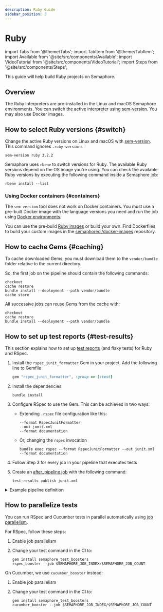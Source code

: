 ```yaml
---
description: Ruby Guide
sidebar_position: 3
---
```


# Ruby

import Tabs from '@theme/Tabs';
import TabItem from '@theme/TabItem';
import Available from '@site/src/components/Available';
import VideoTutorial from '@site/src/components/VideoTutorial';
import Steps from '@site/src/components/Steps';

This guide will help build Ruby projects on Semaphore.

## Overview

The Ruby interpreters are pre-installed in the Linux and macOS Semaphore environments. You can switch the active interpreter using [sem-version](../../reference/toolbox#sem-version). You may also use Docker images.

## How to select Ruby versions {#switch}

Change the active Ruby versions on Linux and macOS with [sem-version](../../reference/toolbox#sem-version). This command ignores `.ruby-versions`

```shell
sem-version ruby 3.2.2
```

Semaphore uses `rbenv` to switch versions for Ruby. The available Ruby versions depend on the OS image you're using. You can check the available Ruby versions by executing the following command inside a Semaphore job:

```shell
rbenv install --list
```

### Using Docker containers {#containers}

The `sem-version` tool does not work on Docker containers. You must use a pre-built Docker image with the language versions you need and run the job using [Docker environments](../../using-semaphore/pipelines#docker-environments).

You can use the pre-build [Ruby images](../../using-semaphore/containers/container-registry#ruby) or build your own. Find Dockerfiles to build your custom images in the [semaphoreci/docker-images](https://github.com/semaphoreci/docker-images) repository.

## How to cache Gems {#caching}

To cache downloaded Gems, you must download them to the `vendor/bundle` folder relative to the current directory.

So, the first job on the pipeline should contain the following commands:

```shell
checkout
cache restore
bundle install --deployment --path vendor/bundle
cache store
```

All successive jobs can reuse Gems from the cache with:

```shell
checkout
cache restore
bundle install --deployment --path vendor/bundle
```

## How to set up test reports {#test-results}

This section explains how to set up [test reports](../../using-semaphore/tests/test-reports) (and flaky tests) for Ruby and RSpec.

<Steps>

1. Install the `rspec_junit_formatter` Gem in your project. Add the following line to Gemfile

    ```ruby
    gem "rspec_junit_formatter", :group => [:test]
    ```

2. Install the dependencies

    ```shell
    bundle install
    ```

3. Configure RSpec to use the Gem. This can be achieved in two ways:

    - Extending `.rspec` file configuration like this:

        ```text
        --format RspecJunitFormatter
        --out junit.xml
        --format documentation
        ```

    - Or, changing the `rspec` invocation

        ```shell
        bundle exec rspec --format RspecJunitFormatter --out junit.xml --format documentation
        ```

4. Follow Step 3 for every job in your pipeline that executes tests
5. Create an [after_pipeline job](../../using-semaphore/pipelines#after-pipeline-job) with the following command:

    ```shell
    test-results publish junit.xml
    ```

</Steps>

<details>
<summary>Example pipeline definition</summary>
<div>

```yaml title="Using test reports on Ruby"
- name: Tests
  task:
    prologue:
      commands:
        - checkout
        - cache restore
        - bundle install --deployment --path vendor/bundle
        - cache store

    job:
      name: "Tests"
      commands:
        - checkout
        - cache restore
        - bundle install --deployment --path vendor/bundle
        # Or bundle exec rspec if using .rspec configuration file
        - bundle exec rspec --format RspecJunitFormatter --out junit.xml --format documentation

    epilogue:
      always:
        commands:
          - test-results publish junit.xml
```

</div>
</details>

## How to parallelize tests

You can run RSpec and Cucumber tests in parallel automatically using [job parallelism](../../using-semaphore/jobs#job-parallelism).

For RSpec, follow these steps:

<Steps>

1. Enable job parallelism
2. Change your test command in the CI to:

    ```shell
    gem install semaphore_test_boosters
    rspec_booster --job $SEMAPHORE_JOB_INDEX/$SEMAPHORE_JOB_COUNT
    ```

</Steps>

On Cucumber, we use `cucumber_booster` instead:

<Steps>

1. Enable job parallelism
2. Change your test command in the CI to:

    ```shell
    gem install semaphore_test_boosters
    cucumber_booster --job $SEMAPHORE_JOB_INDEX/$SEMAPHORE_JOB_COUNT
    ```

</Steps>
